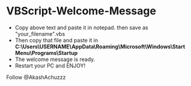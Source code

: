 # VBScript-Welcome-Message

- Copy above text and paste it in notepad. then save as "your_filename".vbs
- Then copy that file and paste it in **C:\Users\USERNAME\AppData\Roaming\Microsoft\Windows\Start Menu\Programs\Startup**
- The welcome message is ready.
- Restart your PC and ENJOY!

<!-- Place this tag where you want the button to render. -->
<github-button href="https://github.com/AkashAchuzzz" data-size="large" aria-label="Follow @AkashAchuzzz on GitHub">Follow @AkashAchuzzz</github-button>
